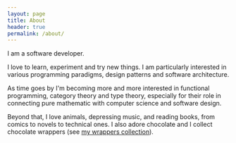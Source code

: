 ```yaml
---
layout: page
title: About
header: true
permalink: /about/
---
```


I am a software developer.

I love to learn, experiment and try new things. I am particularly interested in various programming paradigms, design patterns and software architecture.

As time goes by I'm becoming more and more interested in functional programming, category theory and type theory, especially for their role in connecting pure mathematic with computer science and software design.

Beyond that, I love animals, depressing music, and reading books, from comics to novels to technical ones. I also adore chocolate and I collect chocolate wrappers (see [my wrappers collection][chocolates]).

[chocolates]: https://github.com/marcosh/chocolates
